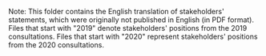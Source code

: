 Note: This folder contains the English translation of stakeholders' statements, which were originally not published in English (in PDF format). 
Files that start with "2019" denote stakeholders' positions from the 2019 consultations. 
Files that start with "2020" represent stakeholders' positions from the 2020 consultations. 
